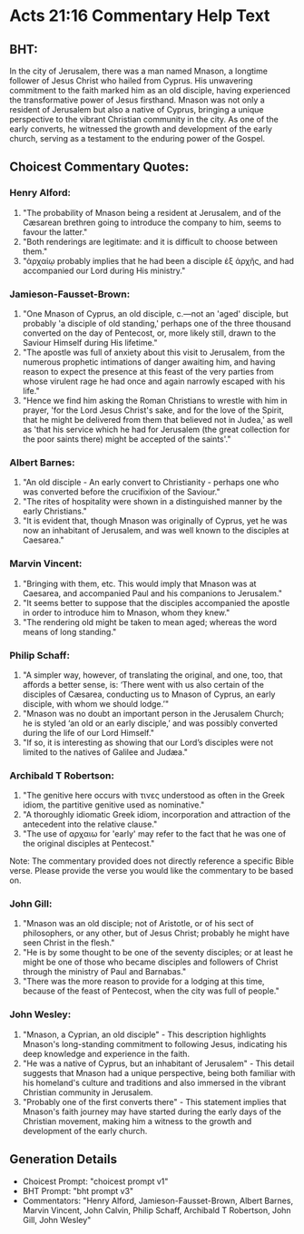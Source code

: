 # Acts 21:16 Commentary Help Text

## BHT:
In the city of Jerusalem, there was a man named Mnason, a longtime follower of Jesus Christ who hailed from Cyprus. His unwavering commitment to the faith marked him as an old disciple, having experienced the transformative power of Jesus firsthand. Mnason was not only a resident of Jerusalem but also a native of Cyprus, bringing a unique perspective to the vibrant Christian community in the city. As one of the early converts, he witnessed the growth and development of the early church, serving as a testament to the enduring power of the Gospel.

## Choicest Commentary Quotes:
### Henry Alford:
1. "The probability of Mnason being a resident at Jerusalem, and of the Cæsarean brethren going to introduce the company to him, seems to favour the latter."
2. "Both renderings are legitimate: and it is difficult to choose between them."
3. "ἀρχαίῳ probably implies that he had been a disciple ἐξ ἀρχῆς, and had accompanied our Lord during His ministry."

### Jamieson-Fausset-Brown:
1. "One Mnason of Cyprus, an old disciple, c.—not an 'aged' disciple, but probably 'a disciple of old standing,' perhaps one of the three thousand converted on the day of Pentecost, or, more likely still, drawn to the Saviour Himself during His lifetime." 
2. "The apostle was full of anxiety about this visit to Jerusalem, from the numerous prophetic intimations of danger awaiting him, and having reason to expect the presence at this feast of the very parties from whose virulent rage he had once and again narrowly escaped with his life." 
3. "Hence we find him asking the Roman Christians to wrestle with him in prayer, 'for the Lord Jesus Christ's sake, and for the love of the Spirit, that he might be delivered from them that believed not in Judea,' as well as 'that his service which he had for Jerusalem (the great collection for the poor saints there) might be accepted of the saints'."

### Albert Barnes:
1. "An old disciple - An early convert to Christianity - perhaps one who was converted before the crucifixion of the Saviour."
2. "The rites of hospitality were shown in a distinguished manner by the early Christians."
3. "It is evident that, though Mnason was originally of Cyprus, yet he was now an inhabitant of Jerusalem, and was well known to the disciples at Caesarea."

### Marvin Vincent:
1. "Bringing with them, etc. This would imply that Mnason was at Caesarea, and accompanied Paul and his companions to Jerusalem."
2. "It seems better to suppose that the disciples accompanied the apostle in order to introduce him to Mnason, whom they knew."
3. "The rendering old might be taken to mean aged; whereas the word means of long standing."

### Philip Schaff:
1. "A simpler way, however, of translating the original, and one, too, that affords a better sense, is: ‘There went with us also certain of the disciples of Cæsarea, conducting us to Mnason of Cyprus, an early disciple, with whom we should lodge.’"
2. "Mnason was no doubt an important person in the Jerusalem Church; he is styled ‘an old or an early disciple,’ and was possibly converted during the life of our Lord Himself."
3. "If so, it is interesting as showing that our Lord’s disciples were not limited to the natives of Galilee and Judæa."

### Archibald T Robertson:
1. "The genitive here occurs with τινες understood as often in the Greek idiom, the partitive genitive used as nominative."
2. "A thoroughly idiomatic Greek idiom, incorporation and attraction of the antecedent into the relative clause."
3. "The use of αρχαιω for 'early' may refer to the fact that he was one of the original disciples at Pentecost."

Note: The commentary provided does not directly reference a specific Bible verse. Please provide the verse you would like the commentary to be based on.

### John Gill:
1. "Mnason was an old disciple; not of Aristotle, or of his sect of philosophers, or any other, but of Jesus Christ; probably he might have seen Christ in the flesh." 
2. "He is by some thought to be one of the seventy disciples; or at least he might be one of those who became disciples and followers of Christ through the ministry of Paul and Barnabas."
3. "There was the more reason to provide for a lodging at this time, because of the feast of Pentecost, when the city was full of people."

### John Wesley:
1. "Mnason, a Cyprian, an old disciple" - This description highlights Mnason's long-standing commitment to following Jesus, indicating his deep knowledge and experience in the faith.
2. "He was a native of Cyprus, but an inhabitant of Jerusalem" - This detail suggests that Mnason had a unique perspective, being both familiar with his homeland's culture and traditions and also immersed in the vibrant Christian community in Jerusalem.
3. "Probably one of the first converts there" - This statement implies that Mnason's faith journey may have started during the early days of the Christian movement, making him a witness to the growth and development of the early church.


## Generation Details
- Choicest Prompt: "choicest prompt v1"
- BHT Prompt: "bht prompt v3"
- Commentators: "Henry Alford, Jamieson-Fausset-Brown, Albert Barnes, Marvin Vincent, John Calvin, Philip Schaff, Archibald T Robertson, John Gill, John Wesley"
